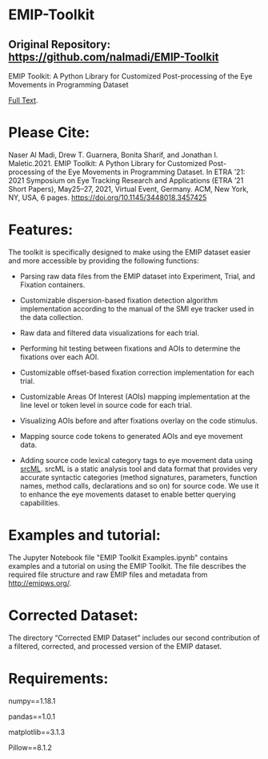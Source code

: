 
# EMIP-Toolkit
## Original Repository: https://github.com/nalmadi/EMIP-Toolkit

EMIP Toolkit: A Python Library for Customized Post-processing of the Eye Movements in Programming Dataset

[Full Text](https://www.researchgate.net/publication/350485560_EMIP_Toolkit_A_Python_Library_for_Customized_Post-processing_of_the_Eye_Movements_in_Programming_Dataset).


# Please Cite: 
Naser Al Madi, Drew T. Guarnera, Bonita Sharif, and Jonathan I. Maletic.2021. EMIP Toolkit: A Python Library for Customized Post-processing of the Eye Movements in Programming Dataset. In ETRA ’21: 2021 Symposium on Eye Tracking Research and Applications (ETRA ’21 Short Papers), May25–27, 2021, Virtual Event, Germany. ACM, New York, NY, USA, 6 pages. https://doi.org/10.1145/3448018.3457425


# Features:
The toolkit is specifically designed to make using the EMIP dataset easier and more accessible by providing the following functions:
 
 
 - Parsing raw data files from the EMIP dataset into Experiment, Trial, and Fixation containers.
    
 - Customizable dispersion-based fixation detection algorithm implementation according to the manual of the SMI eye tracker used in the data collection.
   
 - Raw data and filtered data visualizations for each trial.
    
 - Performing hit testing between fixations and AOIs to determine the fixations over each AOI.
        
 - Customizable offset-based fixation correction implementation for each trial.
    
 - Customizable Areas Of Interest (AOIs) mapping implementation at the line level or token level in source code for each trial.
    
 - Visualizing AOIs before and after fixations overlay on the code stimulus.
    
 - Mapping source code tokens to generated AOIs and eye movement data.
    
 - Adding source code lexical category tags to eye movement data using [srcML](https://www.srcml.org/). srcML is a static analysis tool and data format that provides very accurate syntactic categories (method signatures, parameters, function names, method calls, declarations and so on) for source code. We use it to enhance the eye movements dataset to enable better querying capabilities. 


# Examples and tutorial:
The Jupyter Notebook file "EMIP Toolkit Examples.ipynb" contains examples and a tutorial on using the EMIP Toolkit. The file describes the required file structure and raw EMIP files and metadata from http://emipws.org/.


# Corrected Dataset:
The directory “Corrected EMIP Dataset” includes our second contribution of a filtered, corrected, and processed version of the EMIP dataset.


# Requirements:
numpy==1.18.1

pandas==1.0.1

matplotlib==3.1.3

Pillow==8.1.2

